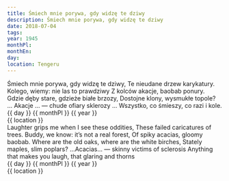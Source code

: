 ```yaml
---
title: Śmiech mnie porywa, gdy widzę te dziwy
description: Śmiech mnie porywa, gdy widzę te dziwy
date: 2018-07-04
tags: 
year: 1945
monthPl: 
monthEn: 
day:
location: Tengeru
---
```


<span class="poem">
		Śmiech mnie porywa, gdy widzę te dziwy,
		Te nieudane drzew karykatury.
		Kolego, wiemy: nie las to prawdziwy
		Z kolców akacje, baobab ponury.
Gdzie dęby stare, gdzieże białe brzozy,
Dostojne klony, wysmukłe topole?
... Akacje ... — chude ofiary sklerozy
... Wszystko, co śmieszy, co razi i kole.
</span>

<span class="dateLocation">
<br> {{ day }} {{ monthPl }} {{ year }} <br>
{{ location }} <br>
</span>

<span class="translation">
		Laughter grips me when I see these oddities,
		These failed caricatures of trees.
		Buddy, we know: it’s not a real forest,
		Of spiky acacias, gloomy baobab.
Where are the old oaks, where are the white birches,
Stately maples, slim poplars?
…Acacias… — skinny victims of sclerosis
Anything that makes you laugh, that glaring and thorns
</span>

<span class="dateLocation">
<br> {{ day }} {{ monthPl }} {{ year }} <br>
{{ location }} <br>
</span>